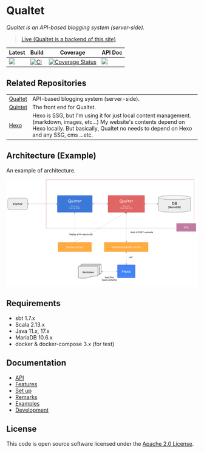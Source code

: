 # Qualtet

*Qualtet is an API-based blogging system (server-side).*

> [Live (Qualtet is a backend of this site)](https://yoshinorin.net)

|Latest|Build|Coverage|API Doc|
|---|---|---|---|
|![](https://img.shields.io/badge/Release-v1.12.0-blue.svg?style=flat-square)|[![CI](https://img.shields.io/github/workflow/status/yoshinorin/qualtet/CI/master?label=CI)](https://github.com/yoshinorin/qualtet/actions)|[![Coverage Status](https://coveralls.io/repos/github/yoshinorin/qualtet/badge.svg?branch=master)](https://coveralls.io/github/yoshinorin/qualtet?branch=master)|[![](https://img.shields.io/badge/Doc-Swagger-blue.svg)](https://yoshinorin.github.io/qualtet/)|

## Related Repositories

|||
|---|---|
|[Qualtet](https://github.com/yoshinorin/qualtet)|API-based blogging system (server-side).|
|[Quintet](https://github.com/yoshinorin/quintet)|The front end for Qualtet.|
|[Hexo](https://github.com/hexojs)|Hexo is SSG, but I'm using it for just local content management. (markdown, images, etc...) My website's contents depend on Hexo locally. But basically, Qualtet no needs to depend on Hexo and any SSG, cms ...etc.|

## Architecture (Example)

An example of architecture.

![](./docs/arch.svg)

## Requirements

* sbt 1.7.x
* Scala 2.13.x
* Java 11.x, 17.x
* MariaDB 10.6.x
* docker & docker-compose 3.x (for test)

## Documentation

* [API](https://yoshinorin.github.io/qualtet/)
* [Features](./docs/features.md)
* [Set up](./docs/setup.md)
* [Remarks](./docs/remarks.md)
* [Examples](./docs/examples.md)
* [Development](./docs/development.md)

## License

This code is open source software licensed under the [Apache 2.0 License](https://www.apache.org/licenses/LICENSE-2.0.html).
